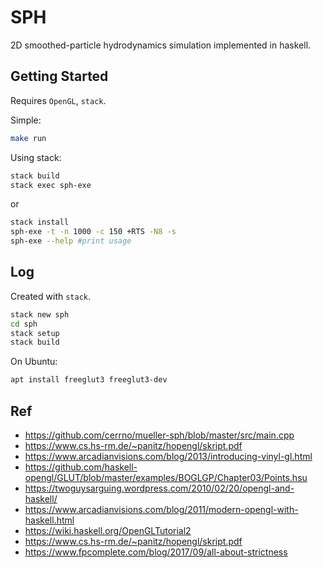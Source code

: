 # SPH
2D smoothed-particle hydrodynamics simulation implemented in haskell.

## Getting Started
Requires `OpenGL`, `stack`.  

Simple: 
``` bash
make run
```

Using stack: 
``` bash
stack build
stack exec sph-exe
```
or
``` bash
stack install
sph-exe -t -n 1000 -c 150 +RTS -N8 -s
sph-exe --help #print usage
```


## Log
Created with `stack`.  
```bash
stack new sph
cd sph
stack setup
stack build
```

On Ubuntu:
``` bash
apt install freeglut3 freeglut3-dev
```


## Ref
- https://github.com/cerrno/mueller-sph/blob/master/src/main.cpp
- https://www.cs.hs-rm.de/~panitz/hopengl/skript.pdf
- https://www.arcadianvisions.com/blog/2013/introducing-vinyl-gl.html
- https://github.com/haskell-opengl/GLUT/blob/master/examples/BOGLGP/Chapter03/Points.hsu
- https://twoguysarguing.wordpress.com/2010/02/20/opengl-and-haskell/
- https://www.arcadianvisions.com/blog/2011/modern-opengl-with-haskell.html
- https://wiki.haskell.org/OpenGLTutorial2
- https://www.cs.hs-rm.de/~panitz/hopengl/skript.pdf
- https://www.fpcomplete.com/blog/2017/09/all-about-strictness
